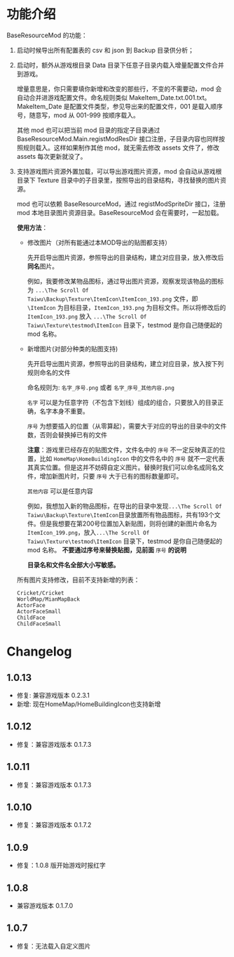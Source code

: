 # 功能介绍
BaseResourceMod 的功能：

1. 启动时候导出所有配置表的 csv 和 json 到 Backup 目录供分析；
1. 启动时，额外从游戏根目录 Data 目录下任意子目录内载入增量配置文件合并到游戏。

   增量意思是，你只需要填你新增和改变的那些行，不变的不需要动，mod 会自动合并进游戏配置文件。命名规则类似 MakeItem_Date.txt.001.txt。MakeItem_Date 是配置文件类型，参见导出来的配置文件，001 是载入顺序号，随意写，mod 从 001-999 按顺序载入。

   其他 mod 也可以把当前 mod 目录的指定子目录通过 BaseResourceMod.Main.registModResDir 接口注册，子目录内容也同样按照规则载入。这样如果制作其他 mod，就无需去修改 assets 文件了，修改 assets 每次更新就没了。

1. 支持游戏图片资源外置加载，可以导出游戏图片资源，mod 会自动从游戏根目录下 Texture 目录中的子目录里，按照导出的目录结构，寻找替换的图片资源。

   mod 也可以依赖 BaseResourceMod，通过 registModSpriteDir 接口，注册 mod 本地目录图片资源目录。BaseResourceMod 会在需要时，一起加载。

   **使用方法**：

   - 修改图片（对所有能通过本MOD导出的贴图都支持）

     先开启导出图片资源，参照导出的目录结构，建立对应目录，放入修改后**同名**图片。

	   例如，我要修改某物品图标，通过导出图片资源，观察发现该物品的图标为 `...\The Scroll Of Taiwu\Backup\Texture\ItemIcon\ItemIcon_193.png` 文件，即 `\ItemIcon` 为目标目录，`ItemIcon_193.png` 为目标文件。所以将修改后的 `ItemIcon_193.png` 放入 `...\The Scroll Of Taiwu\Texture\testmod\ItemIcon` 目录下，testmod 是你自己随便起的 mod 名称。

   - 新增图片(对部分种类的贴图支持)

	   先开启导出图片资源，参照导出的目录结构，建立对应目录，放入按下列规则命名的文件

	   命名规则为: `名字_序号.png` 或者 `名字_序号_其他内容.png`

	   `名字` 可以是为任意字符（不包含下划线）组成的组合，只要放入的目录正确，名字本身不重要。

	   `序号` 为想要插入的位置（从零算起），需要大于对应的导出的目录中的文件数，否则会替换掉已有的文件

	   **注意**：游戏里已经存在的贴图文件，文件名中的 `序号` 不一定反映真正的位置，比如 `HomeMap\HomeBuildingIcon` 中的文件名中的 `序号` 就不一定代表其真实位置。但是这并不妨碍自定义图片。替换时我们可以命名成同名文件，增加新图片时，只要 `序号` 大于已有的图标数量即可。

	   `其他内容` 可以是任意内容

	   例如，我想加入新的物品图标，在导出的目录中发现`...\The Scroll Of Taiwu\Backup\Texture\ItemIcon`目录放置所有物品图标，共有193个文件。但是我想要在第200号位置加入新贴图，则将创建的新图片命名为`ItemIcon_199.png`，放入`...\The Scroll Of Taiwu\Texture\testmod\ItemIcon` 目录下，testmod 是你自己随便起的 mod 名称。 **不要通过序号来替换贴图，见前面** `序号` **的说明**

	   **目录名和文件名全部大小写敏感。**

   所有图片支持修改，目前不支持新增的列表：

   ```
   Cricket/Cricket
   WorldMap/MianMapBack
   ActorFace
   ActorFaceSmall
   ChildFace
   ChildFaceSmall
   ```

# Changelog
## 1.0.13
- 修复: 兼容游戏版本 0.2.3.1
- 新增: 现在HomeMap/HomeBuildingIcon也支持新增
## 1.0.12
- 修复：兼容游戏版本 0.1.7.3

## 1.0.11
- 修复：兼容游戏版本 0.1.7.3

## 1.0.10
- 修复：兼容游戏版本 0.1.7.2

## 1.0.9
- 修复：1.0.8 版开始游戏时报红字

## 1.0.8
- 兼容游戏版本 0.1.7.0

## 1.0.7
- 修复：无法载入自定义图片
